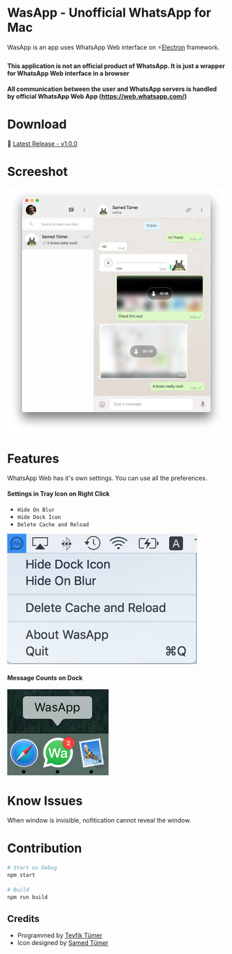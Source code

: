 # WasApp - Unofficial WhatsApp for Mac
WasApp is an app uses WhatsApp Web interface on :zap:[Electron](https://electron.atom.io/) framework.

#### This application is not an official product of WhatsApp. It is just a wrapper for WhatsApp Web interface in a browser

#### All communication between the user and WhatsApp servers is handled by official WhatsApp Web App (https://web.whatsapp.com/)

# Download
:floppy_disk: [Latest Release - v1.0.0](https://github.com/tevfik6/WasApp/releases/tag/v1.0.0) 

# Screeshot
![WasApp Logo](images/ScreenShot01.png)

# Features
WhatsApp Web has it's own settings. You can use all the preferences. 

#### Settings in Tray Icon on Right Click
* `Hide On Blur` 
* `Hide Dock Icon` 
* `Delete Cache and Reload`

![WasApp Tray Icon](images/ScreenShot02.png)

#### Message Counts on Dock
![WasApp Dock Icon](images/ScreenShot03.png)


# Know Issues
When window is invisible, nofitication cannot reveal the window.

# Contribution
```sh
# Start on Debug
npm start

# Build
npm run build
```

## Credits
* Programmed by [Tevfik Tümer](http://tevfik.me)
* Icon designed by [Samed Tümer](http://samed.tumblr.com/)